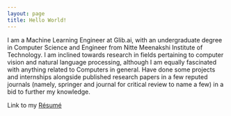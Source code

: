 ```yaml
---
layout: page
title: Hello World!
---
```


I am a Machine Learning Engineer at Glib.ai, with an undergraduate degree in Computer Science and Engineer from Nitte Meenakshi Institute of Technology.
I am inclined towards research in fields pertaining to computer vision and natural language processing, although I am equally fascinated with anything related to Computers in general. Have done some projects and internships alongside published research papers in a few reputed journals (namely, springer and journal for critical review to name a few) in a bid to further my knowledge.

Link to my [Résumé](https://github.com/hemantr05/hemantr05.github.io/blob/master/resume.pdf)
